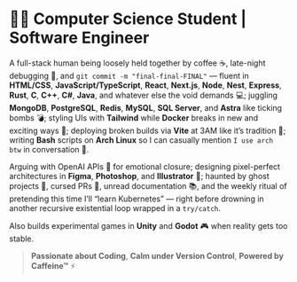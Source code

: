 # 👨‍💻 Computer Science Student | Software Engineer

A full-stack human being loosely held together by coffee ☕, late-night debugging 🧠, and `git commit -m "final-final-FINAL"` — fluent in **HTML/CSS**, **JavaScript/TypeScript**, **React**, **Next.js**, **Node**, **Nest**, **Express**, **Rust**, **C**, **C++**, **C#**, **Java**, and whatever else the void demands 💻; juggling **MongoDB**, **PostgreSQL**, **Redis**, **MySQL**, **SQL Server**, and **Astra** like ticking bombs 💣; styling UIs with **Tailwind** while **Docker** breaks in new and exciting ways 🐳; deploying broken builds via **Vite** at 3AM like it’s tradition 🌙; writing **Bash** scripts on **Arch Linux** so I can casually mention `I use arch btw` in conversation 🐧.

Arguing with OpenAI APIs 🤖 for emotional closure; designing pixel-perfect architectures in **Figma**, **Photoshop**, and **Illustrator** 🎨; haunted by ghost projects 👻, cursed PRs 🧟, unread documentation 📚, and the weekly ritual of pretending this time I’ll “learn Kubernetes” — right before drowning in another recursive existential loop wrapped in a `try/catch`.

Also builds experimental games in **Unity** and **Godot** 🎮 when reality gets too stable.

> **Passionate about Coding**, **Calm under Version Control**, **Powered by Caffeine™** ⚡
